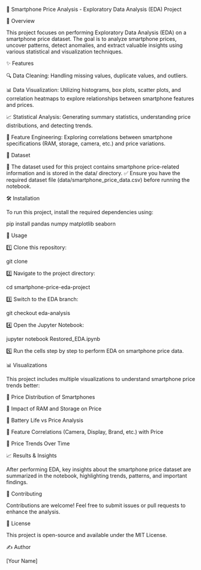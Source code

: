 📱 Smartphone Price Analysis - Exploratory Data Analysis (EDA) Project

📌 Overview

This project focuses on performing Exploratory Data Analysis (EDA) on a smartphone price dataset. The goal is to analyze smartphone prices, uncover patterns, detect anomalies, and extract valuable insights using various statistical and visualization techniques.

✨ Features

🔍 Data Cleaning: Handling missing values, duplicate values, and outliers.

📊 Data Visualization: Utilizing histograms, box plots, scatter plots, and correlation heatmaps to explore relationships between smartphone features and prices.

📈 Statistical Analysis: Generating summary statistics, understanding price distributions, and detecting trends.

🔢 Feature Engineering: Exploring correlations between smartphone specifications (RAM, storage, camera, etc.) and price variations.

📂 Dataset

📍 The dataset used for this project contains smartphone price-related information and is stored in the data/ directory.
✅ Ensure you have the required dataset file (data/smartphone_price_data.csv) before running the notebook.

🛠 Installation

To run this project, install the required dependencies using:

pip install pandas numpy matplotlib seaborn

🚀 Usage

1️⃣ Clone this repository:

git clone <repository-url>

2️⃣ Navigate to the project directory:

cd smartphone-price-eda-project

3️⃣ Switch to the EDA branch:

git checkout eda-analysis

4️⃣ Open the Jupyter Notebook:

jupyter notebook Restored_EDA.ipynb

5️⃣ Run the cells step by step to perform EDA on smartphone price data.

📊 Visualizations

This project includes multiple visualizations to understand smartphone price trends better:

📌 Price Distribution of Smartphones

📌 Impact of RAM and Storage on Price

📌 Battery Life vs Price Analysis

📌 Feature Correlations (Camera, Display, Brand, etc.) with Price

📌 Price Trends Over Time

📈 Results & Insights

After performing EDA, key insights about the smartphone price dataset are summarized in the notebook, highlighting trends, patterns, and important findings.

🤝 Contributing

Contributions are welcome! Feel free to submit issues or pull requests to enhance the analysis.

📜 License

This project is open-source and available under the MIT License.

✍️ Author

[Your Name]

